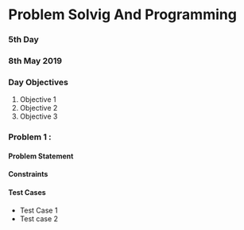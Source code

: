
# Problem Solvig And Programming

### 5th Day
 
### 8th May 2019

### Day Objectives
1. Objective 1
2. Objective 2
3. Objective 3



### Problem 1 :
#### Problem Statement

#### Constraints

#### Test Cases
* Test Case 1
* Test case 2



```python

```
